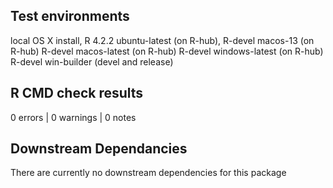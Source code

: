 ## Test environments
local OS X install, R 4.2.2
ubuntu-latest (on R-hub), R-devel
macos-13 (on R-hub) R-devel
macos-latest (on R-hub) R-devel
windows-latest (on R-hub) R-devel
win-builder (devel and release)

## R CMD check results

0 errors | 0 warnings | 0 notes

## Downstream Dependancies

There are currently no downstream dependencies for this package





